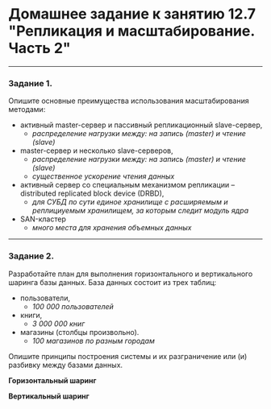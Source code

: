 # Домашнее задание к занятию 12.7 "Репликация и масштабирование. Часть 2"

---

### Задание 1.

Опишите основные преимущества использования масштабирования методами:

- активный master-сервер и пассивный репликационный slave-сервер, 
  - *распределение нагрузки между: на запись (master) и чтение (slave)*
- master-сервер и несколько slave-серверов, 
  - *распределение нагрузки между: на запись (master) и чтение (slave)*
  - *существенное ускорение чтения данных*
- активный сервер со специальным механизмом репликации – distributed replicated block device (DRBD), 
  - *для СУБД по сути единое хранилище с расширяемым и реплициуемым хранилищем, за которым следит модуль ядра*
- SAN-кластер
  - *много места для хранения объемных данных*

---

### Задание 2.


Разработайте план для выполнения горизонтального и вертикального шаринга базы данных. База данных состоит из трех таблиц: 

- пользователи, 
  - *100 000 пользователей*
- книги, 
  - *3 000 000 книг*
- магазины (столбцы произвольно). 
  - *100 магазинов по разным городам*

Опишите принципы построения системы и их разграничение или (и) разбивку между базами данных.

**Горизонтальный шаринг**


**Вертикальный шаринг**

